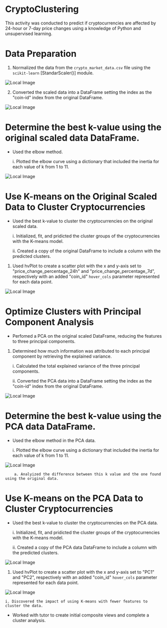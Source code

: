 # CryptoClustering

This activity was conducted to predict if cryptocurrencies are affected by 24-hour or 7-day price changes using a knowledge of Python and unsupervised learning.

# Data Preparation

1. Normalized the data from the `crypto_market_data.csv` file using the `scikit-learn` [StandarScaler()] module.

![Local Image](Data_Images/summary_statistics_df.png)

2. Converted the scaled data into a DataFrame setting the index as the "coin-id" index from the original DataFrame.

![Local Image](Data_Images/scaled_data_df.png)

# Determine the best k-value using the original scaled data DataFrame.
* Used the elbow method.

    i. Plotted the elbow curve using a dictionary that included the inertia for each value of k from 1 to 11. 

![Local Image](Data_Images/original_data_kvals.png)

# Use K-means on the Original Scaled Data to Cluster Cryptocurrencies
* Used the best k-value to cluster the cryptocurrencies on the original scaled data.

    i. Initialized, fit, and pridicted the cluster groups of the cryptocurrencies with the K-means model.

    ii. Created a copy of the original DataFrame to include a column with the predicted clusters.

1. Used hvPlot to create a scatter plot with the x and y-axis set to "price_change_percentage_24h" and "price_change_percentage_7d", respectively with an added "coin_id" `hover_cols` parameter represented for each data point.

![Local Image](Data_Images/market_data_scatter.png)


# Optimize Clusters with Principal Component Analysis
* Perfomed a PCA on the original scaled DataFrame, reducing the features to three principal components. 

1. Determined how much information was attributed to each principal component by retrieving the explained variance. 

    i. Calculated the total explained variance of the three principal components. 

    ii. Converted the PCA data into a DataFrame setting the index as the "coin-id" index from the original DataFrame.

![Local Image](Data_Images/pca_data_df.png)

# Determine the best k-value using the PCA data DataFrame.
* Used the elbow method in the PCA data.

    i. Plotted the elbow curve using a dictionary that included the inertia for each value of k from 1 to 11. 

![Local Image](Data_Images/pca_data_kvals.png)

        a. Analyized the difference between this k value and the one found using the original data.

# Use K-means on the PCA Data to Cluster Cryptocurrencies
* Used the best k-value to cluster the cryptocurrencies on the PCA data.

    i. Initialized, fit, and pridicted the cluster groups of the cryptocurrencies with the K-means model.

    ii. Created a copy of the PCA data DataFrame to include a column with the predicted clusters.

![Local Image](Data_Images/pca_data_plus_predict.png)

1. Used hvPlot to create a scatter plot with the x and y-axis set to "PC1" and "PC2", respectively with an added "coin_id" `hover_cols` parameter represented for each data point. 

![Local Image](Data_Images/pca_data_scatter.png)

    i. Discovered the impact of using K-means with fewer features to cluster the data. 

* Worked with tutor to create initial composite views and complete a cluster analysis.